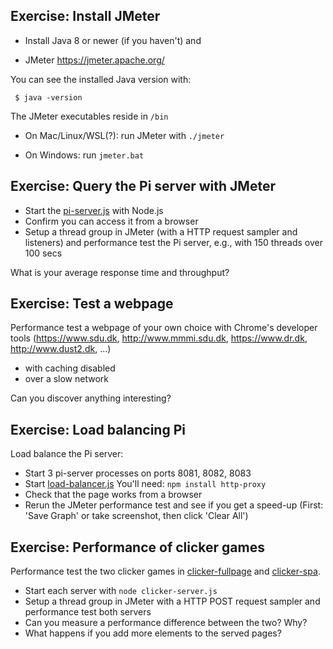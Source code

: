 Exercise: Install JMeter
------------------------

 - Install Java 8 or newer (if you haven't) and

 - JMeter https://jmeter.apache.org/


You can see the installed Java version with:
```
 $ java -version
```

The JMeter executables reside in `/bin`

 - On Mac/Linux/WSL(?): run JMeter with `./jmeter`

 - On Windows: run `jmeter.bat`



Exercise: Query the Pi server with JMeter
-----------------------------------------

 - Start the [pi-server.js](pi-server.js) with Node.js
 - Confirm you can access it from a browser
 - Setup a thread group in JMeter (with a HTTP request sampler and listeners) and performance test the Pi
   server, e.g., with 150 threads over 100 secs


What is your average response time and throughput?



Exercise: Test a webpage
------------------------

Performance test a webpage of your own choice with Chrome's developer
tools (https://www.sdu.dk, http://www.mmmi.sdu.dk, https://www.dr.dk, http://www.dust2.dk, ...)

 - with caching disabled
 - over a slow network

Can you discover anything interesting?



Exercise: Load balancing Pi
---------------------------

Load balance the Pi server:

- Start 3 pi-server processes on ports 8081, 8082, 8083
- Start [load-balancer.js](load-balancer.js)
  You'll need: `npm install http-proxy`
- Check that the page works from a browser
- Rerun the JMeter performance test and see if you get a speed-up
  (First: 'Save Graph' or take screenshot, then click 'Clear All')


Exercise: Performance of clicker games
--------------------------------------

Performance test the two clicker games in [clicker-fullpage](clicker-fullpage) and [clicker-spa](clicker-spa).

- Start each server with `node clicker-server.js`
- Setup a thread group in JMeter with a HTTP POST request sampler and performance test both servers
- Can you measure a performance difference between the two? Why?
- What happens if you add more elements to the served pages?